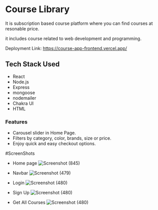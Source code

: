 # Course Library
 It is subscription based course platform where you can find courses at resonable price.
  
 it includes course related to web development and programming. 

Deployment Link: https://course-app-frontend.vercel.app/



## Tech Stack Used
- React
- Node.js
- Express
- mongoose
- nodemailer
- Chakra UI
- HTML


 ### Features
 - Carousel slider in Home Page.
 - Filters by category, color, brands, size or price.
 - Enjoy quick and easy checkout options.
 
#ScreenShots
- Home page
![Screenshot (845)](https://i.postimg.cc/nhDb9NmS/front.png)


- Navbar
![Screenshot (479)](https://i.postimg.cc/DznjfNPX/nav.png)

 
- Login
![Screenshot (480)](https://i.postimg.cc/pT913FBG/log.png)

- Sign Up
![Screenshot (480)](https://i.postimg.cc/cL4hV3xR/sig.png)

- Get All Courses
![Screenshot (480)](https://i.postimg.cc/63RfdLcX/all-c.png)

